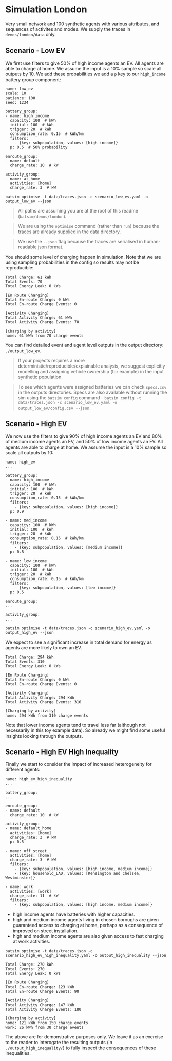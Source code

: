# Simulation London

Very small network and 100 synthetic agents with various attributes, and sequences of activites and modes. We supply the traces in `demos/london/data` only.

## Scenario - Low EV

We first use filters to give 50% of high income agents an EV. All agents are able to charge at home. We assume the input is a 10% sample so scale all outputs by 10. We add these probabilities we add a `p` key to our `high_income` battery group component:

```
name: low_ev
scale: 10
patience: 100
seed: 1234

battery_group:
- name: high_income
  capacity: 100  # kWh
  initial: 100  # kWh
  trigger: 20  # kWh
  consumption_rate: 0.15  # kWh/km
  filters:
    - {key: subpopulation, values: [high income]}
  p: 0.5  # 50% probability

enroute_group:
- name: default
  charge_rate: 10  # kW

activity_group:
- name: at_home
  activities: [home]
  charge_rate: 3  # kW
```

`batsim optimise -t data/traces.json -c scenario_low_ev.yaml -o output_low_ev --json`

> All paths are assuming you are at the root of this readme (`batsim/demos/london`).

> We are using the `optimise` command (rather than `run`) because the traces are already supplied in the data directory.

> We use the `--json` flag because the traces are serialised in human-readable json format.

You should some level of charging happen in simulation. Note that we are using sampling probabilities in the config so results may not be reproducible:

```
Total Charge: 61 kWh
Total Events: 70
Total Energy Leak: 0 kWs

[En Route Charging]
Total En-route Charge: 0 kWs
Total En-route Charge Events: 0

[Activity Charging]
Total Activity Charge: 61 kWh
Total Activity Charge Events: 70

[Charging by activity]
home: 61 kWh from 70 charge events
```

You can find detailed event and agent level outputs in the output directory: `./output_low_ev`.

> If your projects requires a more deterministic/reproducible/explainable analysis, we suggest explicitly modelling and assigning vehicle ownership (for example) in the input synthetic population.

> To see which agents were assigned batteries we can check `specs.csv` in the outputs directories. Specs are also available without running the sim using the `batsim config` command - `batsim config -t data/traces.json -c scenario_low_ev.yaml -o output_low_ev/config.csv --json`.

## Scenario - High EV

We now use the filters to give 90% of high income agents an EV and 80% of medium income agents an EV, and 50% of low income agents an EV. All agents are able to charge at home. We assume the input is a 10% sample so scale all outputs by 10:

```
name: high_ev
...

battery_group:
- name: high_income
  capacity: 100  # kWh
  initial: 100  # kWh
  trigger: 20  # kWh
  consumption_rate: 0.15  # kWh/km
  filters:
    - {key: subpopulation, values: [high income]}
  p: 0.9

- name: med_income
  capacity: 100  # kWh
  initial: 100  # kWh
  trigger: 20  # kWh
  consumption_rate: 0.15  # kWh/km
  filters:
    - {key: subpopulation, values: [medium income]}
  p: 0.8

- name: low_income
  capacity: 100  # kWh
  initial: 100  # kWh
  trigger: 20  # kWh
  consumption_rate: 0.15  # kWh/km
  filters:
    - {key: subpopulation, values: [low income]}
  p: 0.5

enroute_group:
...

activity_group:
...
```

`batsim optimise -t data/traces.json -c scenario_high_ev.yaml -o output_high_ev --json`

We expect to see a significant increase in total demand for energy as agents are more likely to own an EV.

```
Total Charge: 294 kWh
Total Events: 310
Total Energy Leak: 0 kWs

[En Route Charging]
Total En-route Charge: 0 kWs
Total En-route Charge Events: 0

[Activity Charging]
Total Activity Charge: 294 kWh
Total Activity Charge Events: 310

[Charging by activity]
home: 294 kWh from 310 charge events
```

Note that lower income agents tend to travel less far (although not necessarily in this toy example data). So already we might find some useful insights looking through the outputs.

## Scenario - High EV High Inequality

Finally we start to consider the impact of increased heterogeneity for different agents:

```
name: high_ev_high_inequality
...

battery_group:
...

enroute_group:
- name: default
  charge_rate: 10  # kW

activity_group:
- name: default_home
  activities: [home]
  charge_rate: 3  # kW
  p: 0.5

- name: off_street
  activities: [home]
  charge_rate: 3  # kW
  filters:
    - {key: subpopulation, values: [high income, medium income]}
    - {key: household_LAD, values: [Kensington and Chelsea, Westminster]}

- name: work
  activities: [work]
  charge_rate: 11  # kW
  filters:
    - {key: subpopulation, values: [high income, medium income]}
```

- high income agents have batteries with higher capacities.
- high and medium income agents living in chosen boroughs are given guaranteed access to charging at home, perhaps as a consequence of improved on street installation.
- high and medium income agents are also given access to fast charging at work activities.

`batsim optimise -t data/traces.json -c scenario_high_ev_high_inequality.yaml -o output_high_inequality --json`

```
Total Charge: 270 kWh
Total Events: 270
Total Energy Leak: 0 kWs

[En Route Charging]
Total En-route Charge: 123 kWh
Total En-route Charge Events: 90

[Activity Charging]
Total Activity Charge: 147 kWh
Total Activity Charge Events: 180

[Charging by activity]
home: 121 kWh from 150 charge events
work: 26 kWh from 30 charge events
```

The above are for demonstrative purposes only. We leave it as an exercise to the reader to interogate the resulting outputs (in `./output_high_inequality/`) to fully inspect the consequences of these inequalities.
